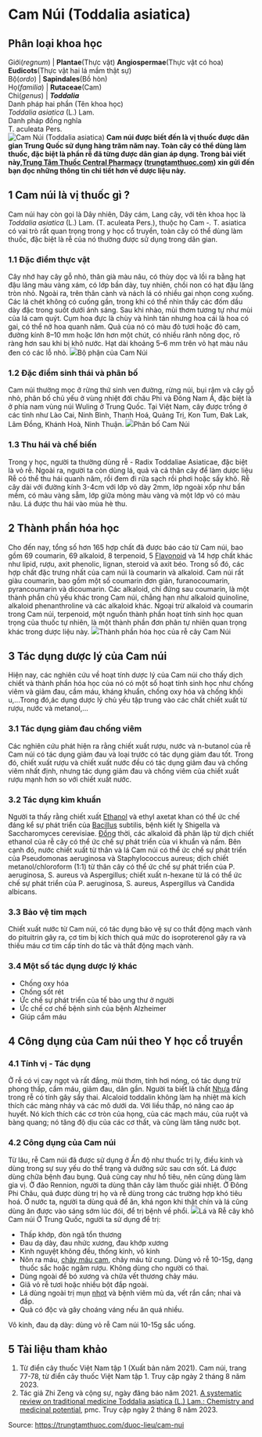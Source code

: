 # Cam Núi (Toddalia asiatica)

Phân loại khoa học  
---  
Giới(_regnum_) |  **Plantae**(Thực vật) **Angiospermae**(Thực vật có hoa) **Eudicots**(Thực vật hai lá mầm thật sự)  
Bộ(_ordo_) | **Sapindales**(Bồ hòn)  
Họ(_familia_) | **Rutaceae**(Cam)  
Chi(_genus_) | **_Toddalia_**  
Danh pháp hai phần (Tên khoa học)  
_Toddalia asiatica_ (L.) Lam.  
Danh pháp đồng nghĩa  
T. aculeata Pers.  
![Cam Núi \(Toddalia asiatica\)](https://trungtamthuoc.com/images/others/cam-nui-4-1085.jpg)
**Cam núi được biết đến là vị thuốc được dân gian Trung Quốc sử dụng hàng trăm năm nay. Toàn cây có thể dùng làm thuốc, đặc biệt là phần rễ đã từng được dân gian áp dụng. Trong bài viết này,[Trung Tâm Thuốc Central Pharmacy](https://trungtamthuoc.com/ "Trung Tâm Thuốc Central Pharmacy") ([trungtamthuoc.com](https://trungtamthuoc.com/ "trungtamthuoc.com")) xin gửi đến bạn đọc những thông tin chi tiết hơn về dược liệu này.**
##  1 Cam núi là vị thuốc gì ?
Cam núi hay còn gọi là Dây nhiên, Dây cám, Lang cây, với tên khoa học là _Toddalia asiatica_ (L.) Lam. (T. aculeata Pers.), thuộc họ Cam -_._
T. asiatica có vai trò rất quan trọng trong y học cổ truyền, toàn cây có thể dùng làm thuốc, đặc biệt là rễ của nó thường được sử dụng trong dân gian.
### 1.1 Đặc điểm thực vật
Cây nhớ hay cây gỗ nhỏ, thân già màu nâu, có thùy dọc và lồi ra bằng hạt đậu lăng màu vàng xám, có lớp bần dày, tuy nhiên, chồi non có hạt đậu lăng tròn nhỏ. Ngoài ra, trên thân cành và nách lá có nhiều gai nhọn cong xuống. Các lá chét không có cuống gần, trong khi có thể nhìn thấy các đốm dầu dày đặc trong suốt dưới ánh sáng. Sau khi nhào, mùi thơm tương tự như mùi của lá cam quýt. Cụm hoa đực là chùy và hình tán nhưng hoa cái là hoa có gai, có thể nở hoa quanh năm. Quả của nó có màu đỏ tươi hoặc đỏ cam, đường kính 8–10 mm hoặc lớn hơn một chút, có nhiều rãnh nông dọc, rõ ràng hơn sau khi bị khô nước. Hạt dài khoảng 5–6 mm trên vỏ hạt màu nâu đen có các lỗ nhỏ.
![](https://trungtamthuoc.com/images/item/cam-nui-1\(1\).jpg)Bộ phận của Cam Núi
### 1.2 Đặc điểm sinh thái và phân bố
Cam núi thường mọc ở rừng thứ sinh ven đường, rừng núi, bụi rậm và cây gỗ nhỏ, phân bố chủ yếu ở vùng nhiệt đới châu Phi và Đông Nam Á, đặc biệt là ở phía nam vùng núi Wuling ở Trung Quốc. 
Tại Việt Nam, cây được trồng ở các tỉnh như Lào Cai, Ninh Bình, Thanh Hoá, Quảng Trị, Kon Tum, Đak Lak, Lâm Đồng, Khánh Hoà, Ninh Thuận. 
![](https://trungtamthuoc.com/images/item/cam-nui-2\(1\).jpg)Phân bố Cam Núi
### 1.3 Thu hái và chế biến
Trong y học, người ta thường dùng rễ - Radix Toddaliae Asiaticae, đặc biệt là vỏ rễ. Ngoài ra, người ta còn dùng lá, quả và cả thân cây để làm dược liệu
Rễ có thể thu hái quanh năm, rồi đem đi rửa sạch rồi phơi hoặc sấy khô. Rễ cây dài với đường kính 3-4cm với lớp vỏ dày 2mm, lớp ngoài xốp như bần mềm, có màu vàng sẫm, lớp giữa mỏng màu vàng và một lớp vỏ có màu nâu. Lá được thu hái vào mùa hè thu.
##  2 Thành phần hóa học
Cho đến nay, tổng số hơn 165 hợp chất đã được báo cáo từ Cam núi, bao gồm 69 coumarin, 69 alkaloid, 8 terpenoid, 5 [Flavonoid](https://trungtamthuoc.com/hoat-chat/flavonoid "Flavonoid") và 14 hợp chất khác như lipid, rượu, axit phenolic, lignan, steroid và axit béo. Trong số đó, các hợp chất đặc trưng nhất của cam núi là coumarin và alkaloid. 
Cam núi rất giàu coumarin, bao gồm một số coumarin đơn giản, furanocoumarin, pyrancoumarin và dicoumarin. Các alkaloid, chỉ đứng sau coumarin, là một thành phần chủ yếu khác trong Cam núi, chẳng hạn như alkaloid quinoline, alkaloid phenanthroline và các alkaloid khác.
Ngoại trừ alkaloid và coumarin trong Cam núi, terpenoid, một nguồn thành phần hoạt tính sinh học quan trọng của thuốc tự nhiên, là một thành phần đơn phân tự nhiên quan trọng khác trong dược liệu này.
![](https://trungtamthuoc.com/images/item/cam-nui-3\(1\).jpg)Thành phần hóa học của rễ cây Cam Núi
##  3 Tác dụng dược lý của Cam núi
Hiện nay, các nghiên cứu về hoạt tính dược lý của Cam núi cho thấy dịch chiết và thành phần hóa học của nó có một số hoạt tính sinh học như chống viêm và giảm đau, cầm máu, kháng khuẩn, chống oxy hóa và chống khối u,...Trong đó,ác dụng dược lý chủ yếu tập trung vào các chất chiết xuất từ ​​rượu, nước và metanol,...
### 3.1 Tác dụng giảm đau chống viêm
Các nghiên cứu phát hiện ra rằng chiết xuất rượu, nước và n-butanol của rễ Cam núi có tác dụng giảm đau và loại trước có tác dụng giảm đau tốt. Trong đó, chiết xuất rượu và chiết xuất nước đều có tác dụng giảm đau và chống viêm nhất định, nhưng tác dụng giảm đau và chống viêm của chiết xuất rượu mạnh hơn so với chiết xuất nước.
### 3.2 Tác dụng kìm khuẩn
Người ta thấy rằng chiết xuất [Ethanol](https://trungtamthuoc.com/hoat-chat/ethanol "Ethanol") và ethyl axetat khan có thể ức chế đáng kể sự phát triển của [Bacillus](https://trungtamthuoc.com/hoat-chat/bacillus "Bacillus") subtilis, bệnh kiết lỵ Shigella và Saccharomyces cerevisiae. [Đồng](https://trungtamthuoc.com/hoat-chat/dong "Đồng") thời, các alkaloid đã phân lập từ dịch chiết ethanol của rễ cây có thể ức chế sự phát triển của vi khuẩn và nấm. Bên cạnh đó, nước chiết xuất từ ​​thân và lá Cam núi có thể ức chế sự phát triển của Pseudomonas aeruginosa và Staphylococcus aureus; dịch chiết metanol/chloroform (1:1) từ thân cây có thể ức chế sự phát triển của P. aeruginosa, S. aureus và Aspergillus; chiết xuất n-hexane từ lá có thể ức chế sự phát triển của P. aeruginosa, S. aureus, Aspergillus và Candida albicans.
### 3.3 Bảo vệ tim mạch
Chiết xuất nước từ Cam núi, có tác dụng bảo vệ sự co thắt động mạch vành do pituitrin gây ra, cơ tim bị kích thích quá mức do isoproterenol gây ra và thiếu máu cơ tim cấp tính do tắc và thắt động mạch vành.
### 3.4 Một số tác dụng dược lý khác
  * Chống oxy hóa
  * Chống sốt rét
  * Ức chế sự phát triển của tế bào ung thư ở người
  * Ức chế cơ chế bệnh sinh của bệnh Alzheimer
  * Giúp cầm máu


##  4 Công dụng của Cam núi theo Y học cổ truyền
### 4.1 Tính vị - Tác dụng
Ở rễ có vị cay ngọt và rất đắng, mùi thơm, tính hơi nóng, có tác dụng trừ phong thấp, cầm máu, giảm đau, dân gần. Người ta biết là chất [Nhựa](https://trungtamthuoc.com/hoat-chat/nhua "Nhựa") đắng trong rễ có tính gây sẩy thai. Alcaloid toddalin không làm hạ nhiệt mà kích thích các màng nhảy và các mô dưới da. Với liều thấp, nó nâng cao áp huyết. Nó kích thích các cơ tròn của họng, của các mạch máu, của ruột và bàng quang; nó tăng độ dịu của các cơ thất, và cũng làm tăng nước bọt.
### 4.2 Công dụng của Cam núi
Từ lâu, rễ Cam núi đã được sử dụng ở Ấn độ như thuốc trị lỵ, điều kinh và dùng trong sự suy yếu do thể trạng và dưỡng sức sau cơn sốt. Lá được dùng chữa bệnh đau bụng. Quả cũng cay như hồ tiêu, nên cũng dùng làm gia vị.
Ở đảo Rennion, người ta dùng thân cây làm thuốc giải nhiệt.
Ở Đông Phi Châu, quả được dùng trị họ và rễ dùng trong các trường hợp khó tiêu hoá.
Ở nước ta, người ta dùng quả để ăn, khá ngon khi thật chín và lá cũng dùng ăn được vào sáng sớm lúc đói, để trị bệnh về phổi.
![](https://trungtamthuoc.com/images/item/cam-nui-5\(1\).jpg)Lá và Rễ cây khô Cam núi
Ở Trung Quốc, người ta sử dụng để trị: 
  * Thấp khớp, đòn ngã tổn thương
  * Đau dạ dày, đau nhức xương, đau khớp xương
  * Kinh nguyệt không đều, thống kinh, vô kinh
  * Nôn ra máu, [chảy máu cam](https://trungtamthuoc.com/bai-viet/chay-mau-cam-nguyen-nhan-dieu-tri-va-phong-ngua "chảy máu cam"), chảy máu tử cung. Dùng vỏ rễ 10-15g, dạng thuốc sắc hoặc ngâm rượu. Không dùng cho người có thai. 
  * Dùng ngoài để bó xương và chữa vết thương chảy máu. 
  * Giã vỏ rễ tươi hoặc nhiều bột đắp ngoài. 
  * Lá dùng ngoài trị mụn [nhọt](https://trungtamthuoc.com/bai-viet/nhot "nhọt") và bệnh viêm mủ da, vết rắn cắn; nhai và đắp. 
  * Quả có độc và gây choáng váng nếu ăn quá nhiều.


Vô kinh, đau dạ dày: dùng vỏ rễ Cam núi 10-15g sắc uống.
##  5 Tài liệu tham khảo
  1. Từ điển cây thuốc Việt Nam tập 1 (Xuất bản năm 2021). Cam núi, trang 77-78, từ điển cây thuốc Việt Nam tập 1. Truy cập ngày 2 tháng 8 năm 2023.
  2. Tác giả Zhi Zeng và cộng sự, ngày đăng báo năm 2021. [A systematic review on traditional medicine Toddalia asiatica (L.) Lam.: Chemistry and medicinal potential](https://www.ncbi.nlm.nih.gov/pmc/articles/PMC8360773/), pmc. Truy cập ngày 2 tháng 8 năm 2023.




Source: https://trungtamthuoc.com/duoc-lieu/cam-nui